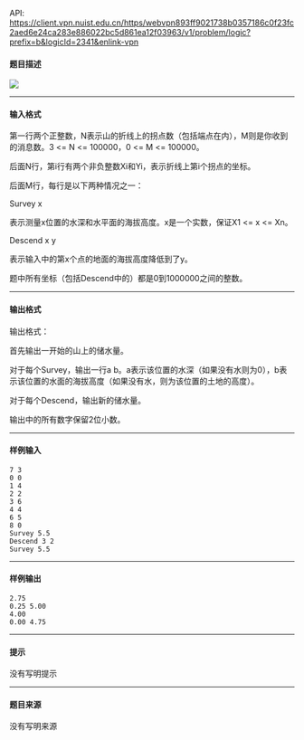API: https://client.vpn.nuist.edu.cn/https/webvpn893ff9021738b0357186c0f23fc2aed6e24ca283e886022bc5d861ea12f03963/v1/problem/logic?prefix=b&logicId=2341&enlink-vpn

#### 题目描述

![](../file/2341_0.jpg)

---

#### 输入格式

第一行两个正整数，N表示山的折线上的拐点数（包括端点在内），M则是你收到的消息数。3 <= N <= 100000，0 <= M <= 100000。

后面N行，第i行有两个非负整数Xi和Yi，表示折线上第i个拐点的坐标。

后面M行，每行是以下两种情况之一：

Survey x 

表示测量x位置的水深和水平面的海拔高度。x是一个实数，保证X1 <= x <= Xn。

Descend x y 

表示输入中的第x个点的地面的海拔高度降低到了y。

题中所有坐标（包括Descend中的）都是0到1000000之间的整数。

---

#### 输出格式

输出格式：

首先输出一开始的山上的储水量。

对于每个Survey，输出一行a b。a表示该位置的水深（如果没有水则为0），b表示该位置的水面的海拔高度（如果没有水，则为该位置的土地的高度）。

对于每个Descend，输出新的储水量。

输出中的所有数字保留2位小数。

---

#### 样例输入
```
7 3
0 0
1 4
2 2
3 6
4 4
6 5
8 0
Survey 5.5
Descend 3 2
Survey 5.5

```

---

#### 样例输出
```
2.75
0.25 5.00
4.00
0.00 4.75
```

---

#### 提示

没有写明提示

---

#### 题目来源

没有写明来源